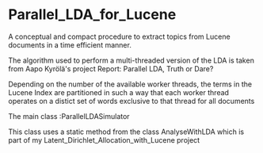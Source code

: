 Parallel_LDA_for_Lucene
=======================

A conceptual and compact procedure to extract topics from Lucene documents in a time efficient manner.

The algorithm used to perform a multi-threaded version of the LDA is taken from Aapo Kyrölä's project Report: Parallel LDA, Truth or Dare?

Depending on the number of the available worker threads, the terms in the Lucene Index are partitioned in such a way that each worker thread operates on a distict set of words exclusive to that thread for all documents

The main class :ParallelLDASimulator

This class uses a static method from the class AnalyseWithLDA which is part of my Latent_Dirichlet_Allocation_with_Lucene project
